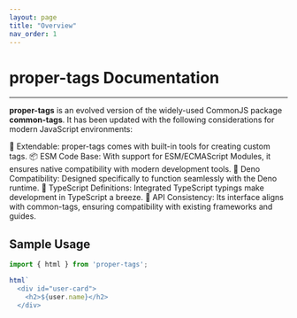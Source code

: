 ```yaml
---
layout: page
title: "Overview"
nav_order: 1
---
```


# proper-tags Documentation

---

**proper-tags** is an evolved version of the widely-used CommonJS package **common-tags**. It has been updated with the following considerations for modern JavaScript environments:

🌟 Extendable: proper-tags comes with built-in tools for creating custom tags.
📦 ESM Code Base: With support for ESM/ECMAScript Modules, it ensures native compatibility with modern development tools.
🦕 Deno Compatibility: Designed specifically to function seamlessly with the Deno runtime.
📝 TypeScript Definitions: Integrated TypeScript typings make development in TypeScript a breeze.
🔄 API Consistency: Its interface aligns with common-tags, ensuring compatibility with existing frameworks and guides.

## Sample Usage

```js
import { html } from 'proper-tags';

html`
  <div id="user-card">
    <h2>${user.name}</h2>
  </div>
```

